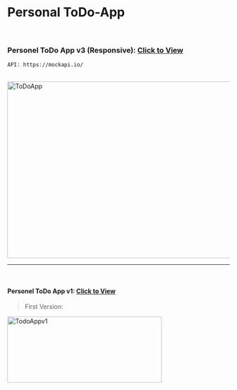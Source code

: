 # Personal ToDo-App

<br>

### Personel ToDo App v3 (Responsive): [Click to View](https://alikartalonline-todo.netlify.app/)

```
API: https://mockapi.io/ 
```

<br>

<img src="https://github.com/alikartalonline/Todo-App-Popupsmart-React-Practicum/blob/main/gif/alikartalnonlineTodoAppv2.gif" width="800" height="400" alt="ToDoApp" title="ToDoApp">

<br>
<hr>
<br>

#### Personel ToDo App v1: [Click to View](https://alikartalonline-todo-v1.netlify.app/)

> First Version:

<img src="https://github.com/alikartalonline/Todo-App-Popupsmart-React-Practicum/blob/main/gif/alikartalnonlineTodoApp.gif" width="350" height="150" alt="TodoAppv1" title="TodoAppv1">

